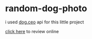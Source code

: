 # random-dog-photo


i used [dog.ceo](https://dog.ceo/dog-api/) api for this little project

[click here](https://sina-shafiee.github.io/random-dog-photo/) to review online
